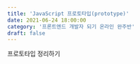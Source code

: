 ```yaml
---
title: 'JavaScript 프로토타입(prototype)'
date: 2021-06-24 18:00:00
category: '프론트엔드 개발자 되기 온라인 완주반'
draft: false
---
```


프로토타입 정리하기
